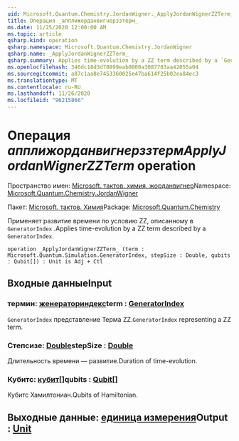 ```yaml
---
uid: Microsoft.Quantum.Chemistry.JordanWigner._ApplyJordanWignerZZTerm_
title: Операция _апплижорданвигнерззтерм_
ms.date: 11/25/2020 12:00:00 AM
ms.topic: article
qsharp.kind: operation
qsharp.namespace: Microsoft.Quantum.Chemistry.JordanWigner
qsharp.name: _ApplyJordanWignerZZTerm_
qsharp.summary: Applies time-evolution by a ZZ term described by a `GeneratorIndex`.
ms.openlocfilehash: 346dc18d3d70899eab0800a3087703aa42055a04
ms.sourcegitcommit: a87c1aa8e7453360025e47ba614f25b02ea84ec3
ms.translationtype: MT
ms.contentlocale: ru-RU
ms.lasthandoff: 11/26/2020
ms.locfileid: "96215866"
---
```

# <a name="_applyjordanwignerzzterm_-operation"></a><span data-ttu-id="3e8ac-102">Операция _апплижорданвигнерззтерм_</span><span class="sxs-lookup"><span data-stu-id="3e8ac-102">_ApplyJordanWignerZZTerm_ operation</span></span>

<span data-ttu-id="3e8ac-103">Пространство имен: [Microsoft. тактов. химия. жорданвигнер](xref:Microsoft.Quantum.Chemistry.JordanWigner)</span><span class="sxs-lookup"><span data-stu-id="3e8ac-103">Namespace: [Microsoft.Quantum.Chemistry.JordanWigner](xref:Microsoft.Quantum.Chemistry.JordanWigner)</span></span>

<span data-ttu-id="3e8ac-104">Пакет: [Microsoft. тактов. Химия](https://nuget.org/packages/Microsoft.Quantum.Chemistry)</span><span class="sxs-lookup"><span data-stu-id="3e8ac-104">Package: [Microsoft.Quantum.Chemistry](https://nuget.org/packages/Microsoft.Quantum.Chemistry)</span></span>


<span data-ttu-id="3e8ac-105">Применяет развитие времени по условию ZZ, описанному в `GeneratorIndex` .</span><span class="sxs-lookup"><span data-stu-id="3e8ac-105">Applies time-evolution by a ZZ term described by a `GeneratorIndex`.</span></span>

```qsharp
operation _ApplyJordanWignerZZTerm_ (term : Microsoft.Quantum.Simulation.GeneratorIndex, stepSize : Double, qubits : Qubit[]) : Unit is Adj + Ctl
```


## <a name="input"></a><span data-ttu-id="3e8ac-106">Входные данные</span><span class="sxs-lookup"><span data-stu-id="3e8ac-106">Input</span></span>

### <a name="term--generatorindex"></a><span data-ttu-id="3e8ac-107">термин: [женераториндекс](xref:Microsoft.Quantum.Simulation.GeneratorIndex)</span><span class="sxs-lookup"><span data-stu-id="3e8ac-107">term : [GeneratorIndex](xref:Microsoft.Quantum.Simulation.GeneratorIndex)</span></span>

<span data-ttu-id="3e8ac-108">`GeneratorIndex` представление Терма ZZ.</span><span class="sxs-lookup"><span data-stu-id="3e8ac-108">`GeneratorIndex` representing a ZZ term.</span></span>


### <a name="stepsize--double"></a><span data-ttu-id="3e8ac-109">Степсизе: [Double](xref:microsoft.quantum.lang-ref.double)</span><span class="sxs-lookup"><span data-stu-id="3e8ac-109">stepSize : [Double](xref:microsoft.quantum.lang-ref.double)</span></span>

<span data-ttu-id="3e8ac-110">Длительность времени — развитие.</span><span class="sxs-lookup"><span data-stu-id="3e8ac-110">Duration of time-evolution.</span></span>


### <a name="qubits--qubit"></a><span data-ttu-id="3e8ac-111">Кубитс: [кубит](xref:microsoft.quantum.lang-ref.qubit)[]</span><span class="sxs-lookup"><span data-stu-id="3e8ac-111">qubits : [Qubit](xref:microsoft.quantum.lang-ref.qubit)[]</span></span>

<span data-ttu-id="3e8ac-112">Кубитс Хамилтониан.</span><span class="sxs-lookup"><span data-stu-id="3e8ac-112">Qubits of Hamiltonian.</span></span>



## <a name="output--unit"></a><span data-ttu-id="3e8ac-113">Выходные данные: [единица измерения](xref:microsoft.quantum.lang-ref.unit)</span><span class="sxs-lookup"><span data-stu-id="3e8ac-113">Output : [Unit](xref:microsoft.quantum.lang-ref.unit)</span></span>

